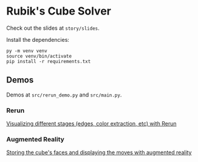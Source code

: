 # Rubik's Cube Solver

Check out the slides at `story/slides`.

Install the dependencies:

```
py -m venv venv
source venv/bin/activate
pip install -r requirements.txt
```

## Demos
Demos at `src/rerun_demo.py` and `src/main.py`.

### Rerun
[Visualizing different stages (edges, color extraction, etc) with Rerun](https://youtu.be/PNeJHCyeSPo)

### Augmented Reality
[Storing the cube's faces and displaying the moves with augmented reality](https://youtu.be/L2Ida9gxqpY)
